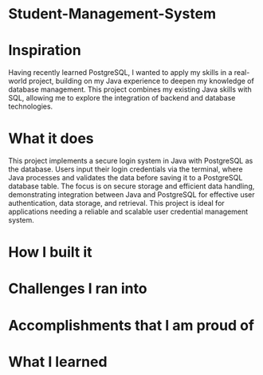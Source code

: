 # Student-Management-System

# Inspiration
Having recently learned PostgreSQL, I wanted to apply my skills in a real-world project, building on my Java experience to deepen my knowledge of database management. This project combines my existing Java skills with SQL, allowing me to explore the integration of backend and database technologies.

# What it does
This project implements a secure login system in Java with PostgreSQL as the database. Users input their login credentials via the terminal, where Java processes and validates the data before saving it to a PostgreSQL database table. The focus is on secure storage and efficient data handling, demonstrating integration between Java and PostgreSQL for effective user authentication, data storage, and retrieval. This project is ideal for applications needing a reliable and scalable user credential management system.

# How I built it


# Challenges I ran into


# Accomplishments that I am proud of


# What I learned
